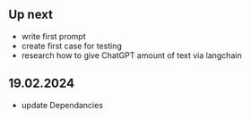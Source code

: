 ## Up next
- write first prompt
- create first case for testing
- research how to give ChatGPT amount of text via langchain

## 19.02.2024
- update Dependancies
